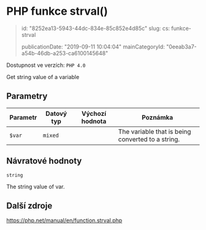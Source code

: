 PHP funkce strval()
===================

> id: "8252ea13-5943-44dc-834e-85c852e4d85c"
> slug:
> 	cs: funkce-strval
> 
> publicationDate: "2019-09-11 10:04:04"
> mainCategoryId: "0eeab3a7-a54b-46db-a253-ca6100145648"

Dostupnost ve verzích: `PHP 4.0`

Get string value of a variable


Parametry
--------------

| Parametr | Datový typ | Výchozí hodnota | Poznámka |
|-----|-----|-----|-----|
| `$var` | `mixed` |  | The variable that is being converted to a string. |


Návratové hodnoty
----------------

`string`

The string value of var.

Další zdroje
------------

https://php.net/manual/en/function.strval.php

